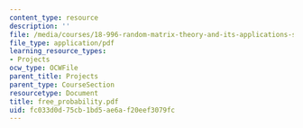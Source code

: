 ```yaml
---
content_type: resource
description: ''
file: /media/courses/18-996-random-matrix-theory-and-its-applications-spring-2004/fc033d0d75cb1bd5ae6af20eef3079fc_free_probability.pdf
file_type: application/pdf
learning_resource_types:
- Projects
ocw_type: OCWFile
parent_title: Projects
parent_type: CourseSection
resourcetype: Document
title: free_probability.pdf
uid: fc033d0d-75cb-1bd5-ae6a-f20eef3079fc
---
```

